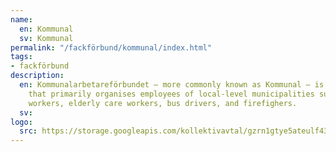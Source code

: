 ```yaml
---
name:
  en: Kommunal
  sv: Kommunal
permalink: "/fackförbund/kommunal/index.html"
tags:
- fackförbund
description:
  en: Kommunalarbetareförbundet – more commonly known as Kommunal – is a trade union
    that primarily organises employees of local-level municipalities such as childcare
    workers, elderly care workers, bus drivers, and firefighers.
  sv:
logo:
  src: https://storage.googleapis.com/kollektivavtal/gzrn1gtye5ateulf43f3wasdae5o
---
```

